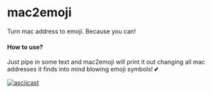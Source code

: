# mac2emoji
Turn mac address to emoji. Because you can!

#### How to use?

Just pipe in some text and mac2emoji will print it out changing all mac addresses it finds into mind blowing emoji symbols!  :two_hearts:

[![asciicast](https://asciinema.org/a/30344.png)](https://asciinema.org/a/30344)
